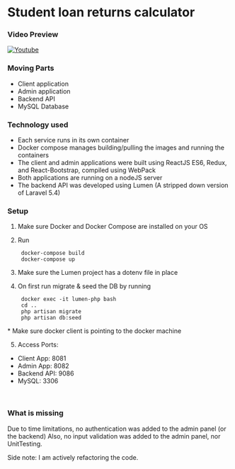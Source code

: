 # Student loan returns calculator

### Video Preview

[![Youtube](https://img.youtube.com/vi/43Dp8ZtQv8o/0.jpg)](https://www.youtube.com/watch?v=43Dp8ZtQv8o)

### Moving Parts

- Client application
- Admin application
- Backend API
- MySQL Database

### Technology used

- Each service runs in its own container
- Docker compose manages building/pulling the images and running the containers
- The client and admin applications were built using ReactJS ES6, Redux, and React-Bootstrap, compiled using WebPack
- Both applications are running on a nodeJS server
- The backend API was developed using Lumen (A stripped down version of Laravel 5.4)

### Setup

1. Make sure Docker and Docker Compose are installed on your OS
2. Run

        docker-compose build
        docker-compose up

3. Make sure the Lumen project has a dotenv file in place

4. On first run migrate & seed the DB by running

        docker exec -it lumen-php bash
        cd ..
        php artisan migrate
        php artisan db:seed

  \* Make sure docker client is pointing to the docker machine

5. Access Ports:
  - Client App: 8081
  - Admin App: 8082
  - Backend API: 9086
  - MySQL: 3306

<br>

### What is missing

Due to time limitations, no authentication was added to the admin panel (or the backend)
Also, no input validation was added to the admin panel, nor UnitTesting.

Side note: I am actively refactoring the code.

